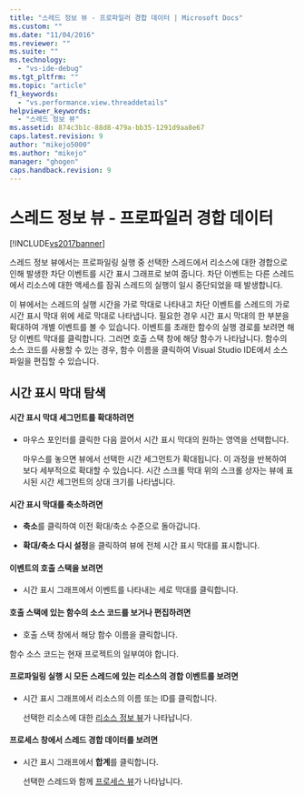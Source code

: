 ```yaml
---
title: "스레드 정보 뷰 - 프로파일러 경합 데이터 | Microsoft Docs"
ms.custom: ""
ms.date: "11/04/2016"
ms.reviewer: ""
ms.suite: ""
ms.technology: 
  - "vs-ide-debug"
ms.tgt_pltfrm: ""
ms.topic: "article"
f1_keywords: 
  - "vs.performance.view.threaddetails"
helpviewer_keywords: 
  - "스레드 정보 뷰"
ms.assetid: 874c3b1c-88d8-479a-bb35-1291d9aa8e67
caps.latest.revision: 9
author: "mikejo5000"
ms.author: "mikejo"
manager: "ghogen"
caps.handback.revision: 9
---
```

# 스레드 정보 뷰 - 프로파일러 경합 데이터
[!INCLUDE[vs2017banner](../code-quality/includes/vs2017banner.md)]

스레드 정보 뷰에서는 프로파일링 실행 중 선택한 스레드에서 리소스에 대한 경합으로 인해 발생한 차단 이벤트를 시간 표시 그래프로 보여 줍니다.  차단 이벤트는 다른 스레드에서 리소스에 대한 액세스를 잠궈 스레드의 실행이 일시 중단되었을 때 발생합니다.  
  
 이 뷰에서는 스레드의 실행 시간을 가로 막대로 나타내고 차단 이벤트를 스레드의 가로 시간 표시 막대 위에 세로 막대로 나타냅니다.  필요한 경우 시간 표시 막대의 한 부분을 확대하여 개별 이벤트를 볼 수 있습니다.  이벤트를 초래한 함수의 실행 경로를 보려면 해당 이벤트 막대를 클릭합니다.  그러면 호출 스택 창에 해당 함수가 나타납니다.  함수의 소스 코드를 사용할 수 있는 경우, 함수 이름을 클릭하여 Visual Studio IDE에서 소스 파일을 편집할 수 있습니다.  
  
## 시간 표시 막대 탐색  
  
#### 시간 표시 막대 세그먼트를 확대하려면  
  
-   마우스 포인터를 클릭한 다음 끌어서 시간 표시 막대의 원하는 영역을 선택합니다.  
  
     마우스를 놓으면 뷰에서 선택한 시간 세그먼트가 확대됩니다.  이 과정을 반복하여 보다 세부적으로 확대할 수 있습니다.  시간 스크롤 막대 위의 스크롤 상자는 뷰에 표시된 시간 세그먼트의 상대 크기를 나타냅니다.  
  
#### 시간 표시 막대를 축소하려면  
  
-   **축소**를 클릭하여 이전 확대\/축소 수준으로 돌아갑니다.  
  
-   **확대\/축소 다시 설정**을 클릭하여 뷰에 전체 시간 표시 막대를 표시합니다.  
  
#### 이벤트의 호출 스택을 보려면  
  
-   시간 표시 그래프에서 이벤트를 나타내는 세로 막대를 클릭합니다.  
  
#### 호출 스택에 있는 함수의 소스 코드를 보거나 편집하려면  
  
-   호출 스택 창에서 해당 함수 이름을 클릭합니다.  
  
 함수 소스 코드는 현재 프로젝트의 일부여야 합니다.  
  
#### 프로파일링 실행 시 모든 스레드에 있는 리소스의 경합 이벤트를 보려면  
  
-   시간 표시 그래프에서 리소스의 이름 또는 ID를 클릭합니다.  
  
     선택한 리소스에 대한 [리소스 정보 뷰](../profiling/resource-details-view-contention-data.md)가 나타납니다.  
  
#### 프로세스 창에서 스레드 경합 데이터를 보려면  
  
-   시간 표시 그래프에서 **합계**를 클릭합니다.  
  
     선택한 스레드와 함께 [프로세스 뷰](../profiling/process-view-contention-data.md)가 나타납니다.